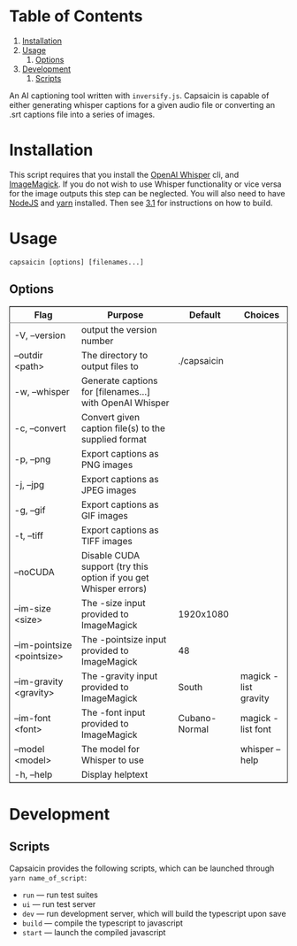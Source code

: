 
# Table of Contents

1.  [Installation](#org147384f)
2.  [Usage](#org19cac8f)
    1.  [Options](#org6b037e3)
3.  [Development](#org01186bc)
    1.  [Scripts](#org09ddd6f)

An AI captioning tool written with `inversify.js`. Capsaicin is capable of either generating whisper captions for a given audio file or converting an .srt captions file into a series of images.


<a id="org147384f"></a>

# Installation

This script requires that you install the [OpenAI Whisper](https://github.com/openai/whisper) cli, and [ImageMagick](https://imagemagick.org/). If you do not wish to use Whisper functionality or vice versa for the image outputs this step can be neglected. You will also need to have [NodeJS](https://nodejs.org/en) and [yarn](https://yarnpkg.com/) installed. Then see [3.1](#org09ddd6f) for instructions on how to build.


<a id="org19cac8f"></a>

# Usage

    capsaicin [options] [filenames...]


<a id="org6b037e3"></a>

## Options

<table border="2" cellspacing="0" cellpadding="6" rules="groups" frame="hsides">


<colgroup>
<col  class="org-left" />

<col  class="org-left" />

<col  class="org-left" />

<col  class="org-left" />
</colgroup>
<thead>
<tr>
<th scope="col" class="org-left">Flag</th>
<th scope="col" class="org-left">Purpose</th>
<th scope="col" class="org-left">Default</th>
<th scope="col" class="org-left">Choices</th>
</tr>
</thead>

<tbody>
<tr>
<td class="org-left">-V, &#x2013;version</td>
<td class="org-left">output the version number</td>
<td class="org-left">&#xa0;</td>
<td class="org-left">&#xa0;</td>
</tr>


<tr>
<td class="org-left">&#x2013;outdir &lt;path&gt;</td>
<td class="org-left">The directory to output files to</td>
<td class="org-left">./capsaicin</td>
<td class="org-left">&#xa0;</td>
</tr>


<tr>
<td class="org-left">-w, &#x2013;whisper</td>
<td class="org-left">Generate captions for [filenames&#x2026;] with OpenAI Whisper</td>
<td class="org-left">&#xa0;</td>
<td class="org-left">&#xa0;</td>
</tr>


<tr>
<td class="org-left">-c, &#x2013;convert</td>
<td class="org-left">Convert given caption file(s) to the supplied format</td>
<td class="org-left">&#xa0;</td>
<td class="org-left">&#xa0;</td>
</tr>


<tr>
<td class="org-left">-p, &#x2013;png</td>
<td class="org-left">Export captions as PNG images</td>
<td class="org-left">&#xa0;</td>
<td class="org-left">&#xa0;</td>
</tr>


<tr>
<td class="org-left">-j, &#x2013;jpg</td>
<td class="org-left">Export captions as JPEG images</td>
<td class="org-left">&#xa0;</td>
<td class="org-left">&#xa0;</td>
</tr>


<tr>
<td class="org-left">-g, &#x2013;gif</td>
<td class="org-left">Export captions as GIF images</td>
<td class="org-left">&#xa0;</td>
<td class="org-left">&#xa0;</td>
</tr>


<tr>
<td class="org-left">-t, &#x2013;tiff</td>
<td class="org-left">Export captions as TIFF images</td>
<td class="org-left">&#xa0;</td>
<td class="org-left">&#xa0;</td>
</tr>


<tr>
<td class="org-left">&#x2013;noCUDA</td>
<td class="org-left">Disable CUDA support (try this option if you get Whisper errors)</td>
<td class="org-left">&#xa0;</td>
<td class="org-left">&#xa0;</td>
</tr>


<tr>
<td class="org-left">&#x2013;im-size &lt;size&gt;</td>
<td class="org-left">The -size input provided to ImageMagick</td>
<td class="org-left">1920x1080</td>
<td class="org-left">&#xa0;</td>
</tr>


<tr>
<td class="org-left">&#x2013;im-pointsize &lt;pointsize&gt;</td>
<td class="org-left">The -pointsize input provided to ImageMagick</td>
<td class="org-left">48</td>
<td class="org-left">&#xa0;</td>
</tr>


<tr>
<td class="org-left">&#x2013;im-gravity &lt;gravity&gt;</td>
<td class="org-left">The -gravity input provided to ImageMagick</td>
<td class="org-left">South</td>
<td class="org-left">magick -list gravity</td>
</tr>


<tr>
<td class="org-left">&#x2013;im-font &lt;font&gt;</td>
<td class="org-left">The -font input provided to ImageMagick</td>
<td class="org-left">Cubano-Normal</td>
<td class="org-left">magick -list font</td>
</tr>


<tr>
<td class="org-left">&#x2013;model &lt;model&gt;</td>
<td class="org-left">The model for Whisper to use</td>
<td class="org-left">&#xa0;</td>
<td class="org-left">whisper &#x2013;help</td>
</tr>


<tr>
<td class="org-left">-h, &#x2013;help</td>
<td class="org-left">Display helptext</td>
<td class="org-left">&#xa0;</td>
<td class="org-left">&#xa0;</td>
</tr>
</tbody>
</table>


<a id="org01186bc"></a>

# Development


<a id="org09ddd6f"></a>

## Scripts

Capsaicin provides the following scripts, which can be launched through `yarn name_of_script`:

-   `run` &#x2014; run test suites
-   `ui` &#x2014; run test server
-   `dev` &#x2014; run development server, which will build the typescript upon save
-   `build` &#x2014; compile the typescript to javascript
-   `start` &#x2014; launch the compiled javascript

